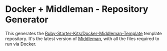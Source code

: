 # Docker + Middleman - Repository Generator

This generates the [Ruby-Starter-Kits/Docker-Middleman-Template](https://github.com/Ruby-Starter-Kits/Docker-Middleman-Template) template repository. It's the latest version of [Middleman](https://middlemanapp.com/), with all the files required to run via Docker.
